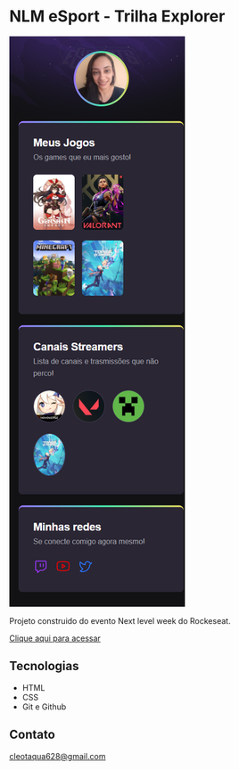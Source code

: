 # NLM eSport - Trilha Explorer

![preview](./.github/preview.png)

Projeto construido do evento Next level week do Rockeseat.

[Clique aqui para acessar](https://cleonice08.github.io/Projeto-R/)

## Tecnologias

- HTML
- CSS
- Git e Github

## Contato 

cleotaqua628@gmail.com
